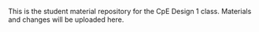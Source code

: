 This is the student material repository for the CpE Design 1 class. Materials and changes will be uploaded here.
